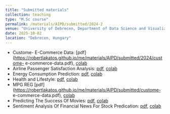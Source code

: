 ```yaml
---
title: "Submitted materials"
collection: teaching
type: "M.Sc course"
permalink: /materials/AIPD/submitted/2024-2
venue: "University of Debrecen, Department of Data Science and Visualization"
date: 2025-10-02
location: "Debrecen, Hungary"
---
```


- Custome- E-Commerce Data: [pdf](https://robertlakatos.github.io/me/materials/AIPD/submitted/2024/custome- e-commerce-data.pdf), 
[colab](https://drive.google.com/file/d/17W81tv4W2XDlD8dezmoaAT9vpcMOF_Nc/view?usp=sharing)
- Airline Passenger Satisfaction Analysis: [pdf](https://robertlakatos.github.io/me/materials/AIPD/submitted/2024/airline-passenger-satisfaction-analysis.pdf), [colab](https://drive.google.com/file/d/1wsPxZnKCIuymmiTOw8FyWxsup9FD0msB/view?usp=sharing)
- Energy Consumption Prediction: [pdf](https://robertlakatos.github.io/me/materials/AIPD/submitted/2024/energy-consumption-prediction.pdf), [colab](https://drive.google.com/file/d/1B7BggykGb8HKfTFxaNUpluiWT1oWXYTC/view?usp=sharing)
- Health and Lifestyle: [pdf](https://robertlakatos.github.io/me/materials/AIPD/submitted/2024/health-and-lifestyle.pdf), [colab](https://drive.google.com/file/d/1Absh0bUiEkEWmYcV2aFXGwXJSPNow5jU/view?usp=sharing)
- MPG REG [pdf](https://robertlakatos.github.io/me/materials/AIPD/submitted/custome- e-commerce-data.pdf), [colab](https://drive.google.com/file/d/1okV01Ha-2kOp2-hZ7oyPl3CXmp2P3NVB/view?usp=sharing)
- Predicting The Success Of Movies: [pdf](https://robertlakatos.github.io/me/materials/AIPD/submitted/2024/predicting-the-success-of-movies.pdf), [colab](https://drive.google.com/file/d/1KFHnVFYVJPNaR9RzmE2pnOouyPZAqNR0/view?usp=sharing)
- Sentiment Analysis Of Financial News For Stock Predication: [pdf](https://robertlakatos.github.io/me/materials/AIPD/submitted/sentiment-analysis-of-financial-news-for-stock-predication.pdf), [colab](https://drive.google.com/file/d/1CBAZ6tABhpyTNpTnI0R1p4DS1cZWIwE5/view?usp=sharing)